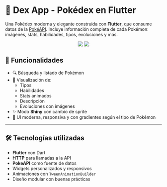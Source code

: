 # 📱 Dex App - Pokédex en Flutter

Una Pokédex moderna y elegante construida con **Flutter**, que consume datos de la [PokéAPI](https://pokeapi.co). Incluye información completa de cada Pokémon: imágenes, stats, habilidades, tipos, evoluciones y más.

<div align="center">
  <img src="https://img.shields.io/badge/flutter-%2302569B.svg?style=for-the-badge&logo=flutter&logoColor=white"/>
  <img src="https://img.shields.io/badge/Dart-%230175C2.svg?style=for-the-badge&logo=dart&logoColor=white"/>
</div>


## 🚀 Funcionalidades

- 🔍 Búsqueda y listado de Pokémon
- 🧬 Visualización de:
  - Tipos
  - Habilidades
  - Stats animados
  - Descripción
  - Evoluciones con imágenes
- ✨ Modo **Shiny** con cambio de sprite
- 🎨 UI moderna, responsiva y con gradientes según el tipo de Pokémon

---

## 🛠️ Tecnologías utilizadas

- **Flutter** con Dart
- **HTTP** para llamadas a la API
- **PokeAPI** como fuente de datos
- Widgets personalizados y responsivos
- Animaciones con `TweenAnimationBuilder`
- Diseño modular con buenas prácticas

